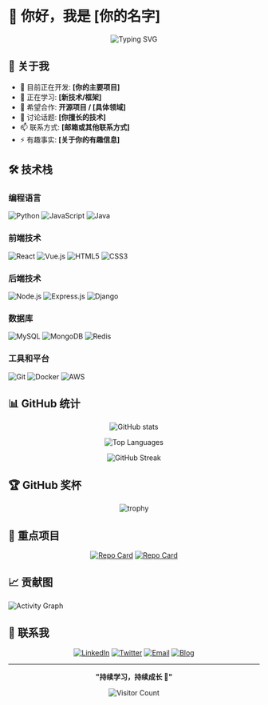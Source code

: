 # 👋 你好，我是 [你的名字]

<div align="center">
  
![Typing SVG](https://readme-typing-svg.herokuapp.com?font=Fira+Code&pause=1000&color=36BCF7&width=435&lines=热爱编程的开发者;持续学习新技术;专注于[你的专业领域])

</div>

## 🚀 关于我

- 🔭 目前正在开发: **[你的主要项目]**
- 🌱 正在学习: **[新技术/框架]**
- 👯 希望合作: **开源项目 / [具体领域]**
- 💬 讨论话题: **[你擅长的技术]**
- 📫 联系方式: **[邮箱或其他联系方式]**
- ⚡ 有趣事实: **[关于你的有趣信息]**

## 🛠️ 技术栈

### 编程语言
![Python](https://img.shields.io/badge/Python-3776AB?style=for-the-badge&logo=python&logoColor=white)
![JavaScript](https://img.shields.io/badge/JavaScript-F7DF1E?style=for-the-badge&logo=javascript&logoColor=black)
![Java](https://img.shields.io/badge/Java-ED8B00?style=for-the-badge&logo=java&logoColor=white)

### 前端技术
![React](https://img.shields.io/badge/React-20232A?style=for-the-badge&logo=react&logoColor=61DAFB)
![Vue.js](https://img.shields.io/badge/Vue.js-35495E?style=for-the-badge&logo=vue.js&logoColor=4FC08D)
![HTML5](https://img.shields.io/badge/HTML5-E34F26?style=for-the-badge&logo=html5&logoColor=white)
![CSS3](https://img.shields.io/badge/CSS3-1572B6?style=for-the-badge&logo=css3&logoColor=white)

### 后端技术
![Node.js](https://img.shields.io/badge/Node.js-43853D?style=for-the-badge&logo=node.js&logoColor=white)
![Express.js](https://img.shields.io/badge/Express.js-404D59?style=for-the-badge)
![Django](https://img.shields.io/badge/Django-092E20?style=for-the-badge&logo=django&logoColor=white)

### 数据库
![MySQL](https://img.shields.io/badge/MySQL-00000F?style=for-the-badge&logo=mysql&logoColor=white)
![MongoDB](https://img.shields.io/badge/MongoDB-4EA94B?style=for-the-badge&logo=mongodb&logoColor=white)
![Redis](https://img.shields.io/badge/Redis-DC382D?style=for-the-badge&logo=redis&logoColor=white)

### 工具和平台
![Git](https://img.shields.io/badge/Git-F05032?style=for-the-badge&logo=git&logoColor=white)
![Docker](https://img.shields.io/badge/Docker-2496ED?style=for-the-badge&logo=docker&logoColor=white)
![AWS](https://img.shields.io/badge/AWS-232F3E?style=for-the-badge&logo=amazon-aws&logoColor=white)

## 📊 GitHub 统计

<div align="center">

![GitHub stats](https://github-readme-stats.vercel.app/api?username=xx8897&show_icons=true&theme=tokyonight&hide_border=true&count_private=true)

![Top Languages](https://github-readme-stats.vercel.app/api/top-langs/?username=xx8897&layout=compact&theme=tokyonight&hide_border=true)

![GitHub Streak](https://github-readme-streak-stats.herokuapp.com/?user=xx8897&theme=tokyonight&hide_border=true)

</div>

## 🏆 GitHub 奖杯

<div align="center">

![trophy](https://github-profile-trophy.vercel.app/?username=xx8897&theme=tokyonight&no-frame=true&row=1&column=6)

</div>

## 💼 重点项目

<div align="center">

[![Repo Card](https://github-readme-stats.vercel.app/api/pin/?username=xx8897&repo=[项目名1]&theme=tokyonight&hide_border=true)](https://github.com/xx8897/[项目名1])
[![Repo Card](https://github-readme-stats.vercel.app/api/pin/?username=xx8897&repo=[项目名2]&theme=tokyonight&hide_border=true)](https://github.com/xx8897/[项目名2])

</div>

## 📈 贡献图

![Activity Graph](https://activity-graph.herokuapp.com/graph?username=xx8897&theme=tokyo-night&hide_border=true&area=true)

## 🤝 联系我

<div align="center">

[![LinkedIn](https://img.shields.io/badge/LinkedIn-0077B5?style=for-the-badge&logo=linkedin&logoColor=white)](你的LinkedIn链接)
[![Twitter](https://img.shields.io/badge/Twitter-1DA1F2?style=for-the-badge&logo=twitter&logoColor=white)](你的Twitter链接)
[![Email](https://img.shields.io/badge/Email-D14836?style=for-the-badge&logo=gmail&logoColor=white)](mailto:your.email@example.com)
[![Blog](https://img.shields.io/badge/Blog-FF5722?style=for-the-badge&logo=blogger&logoColor=white)](你的博客链接)

</div>

---

<div align="center">

**"持续学习，持续成长 🚀"**

![Visitor Count](https://komarev.com/ghpvc/?username=xx8897&color=brightgreen&style=flat-square&label=访问量)

</div>
